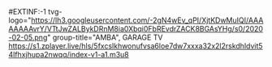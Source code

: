 #EXTINF:-1 tvg-logo="https://lh3.googleusercontent.com/-2gN4wEv_qPI/XjtKDwMuIQI/AAAAAAAAvrY/VTtJwZALBykDRnM8ia0Xbqi0FbREvdrZACK8BGAsYHg/s0/2020-02-05.png" group-title="AMBA", GARAGE TV https://s1.zplayer.live/hls/5fxcslkhwonufvsa6loe7dw7xxxa32x2l2rskdhldvit54lfhxjhupa2nwqq/index-v1-a1.m3u8
